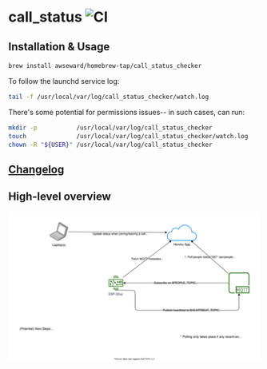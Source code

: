 # call_status ![CI](https://github.com/awseward/call_status/workflows/CI/badge.svg)

## Installation & Usage

```sh
brew install awseward/homebrew-tap/call_status_checker
```

To follow the launchd service log:

```sh
tail -f /usr/local/var/log/call_status_checker/watch.log
```

There's some potential for permissions issues-- in such cases, can run:

```sh
mkdir -p           /usr/local/var/log/call_status_checker
touch              /usr/local/var/log/call_status_checker/watch.log
chown -R "${USER}" /usr/local/var/log/call_status_checker
```

## [Changelog](/CHANGELOG.md)


## High-level overview

![High-level overview](/docs/high_level.svg?raw=true "High-level overview")
